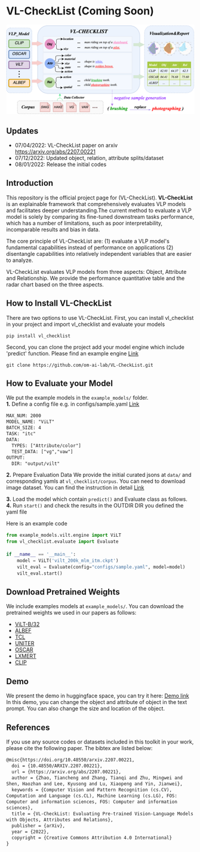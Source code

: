 # VL-CheckList (Coming Soon)

<img src="docs/overview.png" width="800"> 

## Updates
- 07/04/2022: VL-CheckList paper on arxiv https://arxiv.org/abs/2207.00221
- 07/12/2022: Updated object, relation, attribute splits/dataset
- 08/01/2022: Release the initial codes 

## Introduction
This repository is the official project page for (VL-CheckList). 
**VL-CheckList** is an explainable framework that comprehensively evaluates VLP models and facilitates deeper understanding.The current method to evaluate a VLP model is solely by comparing its fine-tuned downstream tasks performance, which has a number of limitations, such as poor interpretability, incomparable results and bias in data.


The core principle of VL-CheckList are: (1) evaluate a VLP model's fundamental capabilities instead of performance on applications (2) disentangle capabilities into relatively independent variables that are easier to analyze.

VL-CheckList evaluates VLP models from three aspects: Object, Attribute and Relationship. We provide the performance quantitative table and the radar chart based on the three aspects.

## How to Install VL-CheckList
There are two options to use VL-CheckList. First, you can install vl_checklist in your project and import vl_checklist and evaluate your models
```
pip install vl_checklist
```
Second, you can clone the project add your model engine which include 'predict' function. Please find an example engine [Link](./example_models/vilt/engine.py)
```
git clone https://github.com/om-ai-lab/VL-CheckList.git
```

## How to Evaluate your Model
We put the example models in the `example_models/` folder.  
**1.** Define a config file 
e.g. in configs/sample.yaml [Link](./configs/sample.yaml)
```
MAX_NUM: 2000
MODEL_NAME: "ViLT"
BATCH_SIZE: 4
TASK: "itc"
DATA:
  TYPES: ["Attribute/color"]
  TEST_DATA: ["vg","vaw"]   
OUTPUT: 
  DIR: "output/vilt"
```
**2.** Prepare Evaluation Data
We provide the initial curated jsons at `data/` and corresponding yamls at `vl_checklist/corpus`. You can need to download image dataset. You can find the instruction in detail [Link](DATASETS.md)

**3.** Load the model which contain `predict()` and Evaluate class as follows.  
**4.** Run `start()` and check the results in the OUTDIR DIR you defined the yaml file

Here is an example code
```python
from example_models.vilt.engine import ViLT
from vl_checklist.evaluate import Evaluate

if __name__ == '__main__':
    model = ViLT('vilt_200k_mlm_itm.ckpt')
    vilt_eval = Evaluate(config="configs/sample.yaml", model=model)
    vilt_eval.start()
```    

## Download Pretrained Weights
We include examples models at `example_models/`. You can download the pretrained weights we used in our papers as follows:
- [ViLT-B/32](https://github.com/dandelin/ViLT/releases/download/200k/vilt_200k_mlm_itm.ckpt)
- [ALBEF](https://storage.googleapis.com/sfr-pcl-data-research/ALBEF/ALBEF.pth)
- [TCL](https://drive.google.com/file/d/1Cb1azBdcdbm0pRMFs-tupKxILTCXlB4O/view)
- [UNITER](https://github.com/ChenRocks/UNITER)
- [OSCAR](https://biglmdiag.blob.core.windows.net/vinvl/model_ckpts/image_captioning/pretrained_base.zip)
- [LXMERT](https://drive.google.com/drive/folders/1Gq1uLUk6NdD0CcJOptXjxE6ssY5XAuat?usp=sharing)
- [CLIP](https://github.com/openai/CLIP)

## Demo
We present the demo in huggingface space, you can try it here: [Demo link](https://huggingface.co/spaces/omlab/VL_checklist_demo)  
In this demo, you can change the object and attribute of object in the text prompt. You can also change the size and location of the object.

## References
If you use any source codes or datasets included in this toolkit in your work, please cite the following paper. The bibtex are listed below:
```
@misc{https://doi.org/10.48550/arxiv.2207.00221,
  doi = {10.48550/ARXIV.2207.00221}, 
  url = {https://arxiv.org/abs/2207.00221},
  author = {Zhao, Tiancheng and Zhang, Tianqi and Zhu, Mingwei and Shen, Haozhan and Lee, Kyusong and Lu, Xiaopeng and Yin, Jianwei},
  keywords = {Computer Vision and Pattern Recognition (cs.CV), Computation and Language (cs.CL), Machine Learning (cs.LG), FOS: Computer and information sciences, FOS: Computer and information sciences},
  title = {VL-CheckList: Evaluating Pre-trained Vision-Language Models with Objects, Attributes and Relations},
  publisher = {arXiv},
  year = {2022},
  copyright = {Creative Commons Attribution 4.0 International}
}
```

